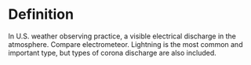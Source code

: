 # Definition

In U.S. weather observing practice, a visible electrical discharge in
the atmosphere. Compare electrometeor. Lightning is the most common and
important type, but types of corona discharge are also included.
